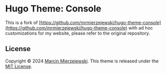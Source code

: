 # Hugo Theme: Console

This is a fork of [https://github.com/mrmierzejewski/hugo-theme-console](https://github.com/mrmierzejewski/hugo-theme-console) with ad hoc customizations for my website, please refer to the original repository.

## License

Copyright &copy; 2024 [Marcin Mierzejewski](https://mrmierzejewski.com/). This theme is released under the [MIT License](https://github.com/panr/hugo-theme-terminal/blob/master/LICENSE.md).